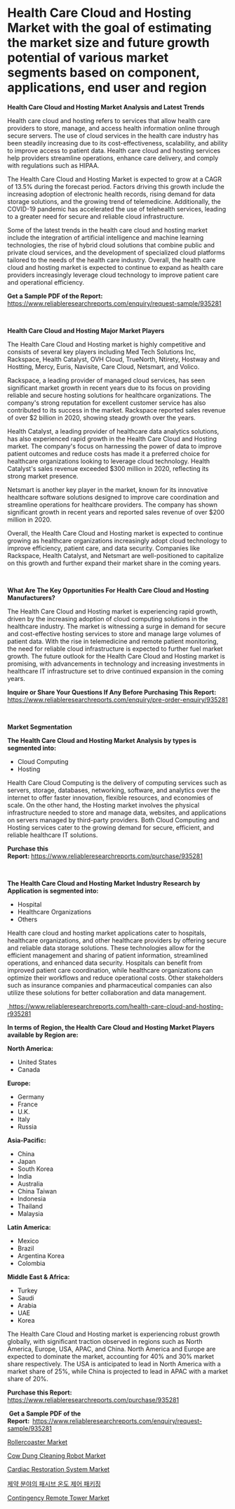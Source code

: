 <p><h1>Health Care Cloud and Hosting Market with the goal of estimating the market size and future growth potential of various market segments based on component, applications, end user and region</h1></p><p><strong>Health Care Cloud and Hosting Market Analysis and Latest Trends</strong></p>
<p><p>Health care cloud and hosting refers to services that allow health care providers to store, manage, and access health information online through secure servers. The use of cloud services in the health care industry has been steadily increasing due to its cost-effectiveness, scalability, and ability to improve access to patient data. Health care cloud and hosting services help providers streamline operations, enhance care delivery, and comply with regulations such as HIPAA.</p><p>The Health Care Cloud and Hosting Market is expected to grow at a CAGR of 13.5% during the forecast period. Factors driving this growth include the increasing adoption of electronic health records, rising demand for data storage solutions, and the growing trend of telemedicine. Additionally, the COVID-19 pandemic has accelerated the use of telehealth services, leading to a greater need for secure and reliable cloud infrastructure.</p><p>Some of the latest trends in the health care cloud and hosting market include the integration of artificial intelligence and machine learning technologies, the rise of hybrid cloud solutions that combine public and private cloud services, and the development of specialized cloud platforms tailored to the needs of the health care industry. Overall, the health care cloud and hosting market is expected to continue to expand as health care providers increasingly leverage cloud technology to improve patient care and operational efficiency.</p></p>
<p><strong>Get a Sample PDF of the Report:&nbsp;</strong> <a href="https://www.reliableresearchreports.com/enquiry/request-sample/935281">https://www.reliableresearchreports.com/enquiry/request-sample/935281</a></p>
<p>&nbsp;</p>
<p><strong>Health Care Cloud and Hosting Major Market Players</strong></p>
<p><p>The Health Care Cloud and Hosting market is highly competitive and consists of several key players including Med Tech Solutions Inc, Rackspace, Health Catalyst, OVH Cloud, TrueNorth, Ntirety, Hostway and Hostting, Mercy, Euris, Navisite, Care Cloud, Netsmart, and Volico.</p><p>Rackspace, a leading provider of managed cloud services, has seen significant market growth in recent years due to its focus on providing reliable and secure hosting solutions for healthcare organizations. The company's strong reputation for excellent customer service has also contributed to its success in the market. Rackspace reported sales revenue of over $2 billion in 2020, showing steady growth over the years.</p><p>Health Catalyst, a leading provider of healthcare data analytics solutions, has also experienced rapid growth in the Health Care Cloud and Hosting market. The company's focus on harnessing the power of data to improve patient outcomes and reduce costs has made it a preferred choice for healthcare organizations looking to leverage cloud technology. Health Catalyst's sales revenue exceeded $300 million in 2020, reflecting its strong market presence.</p><p>Netsmart is another key player in the market, known for its innovative healthcare software solutions designed to improve care coordination and streamline operations for healthcare providers. The company has shown significant growth in recent years and reported sales revenue of over $200 million in 2020.</p><p>Overall, the Health Care Cloud and Hosting market is expected to continue growing as healthcare organizations increasingly adopt cloud technology to improve efficiency, patient care, and data security. Companies like Rackspace, Health Catalyst, and Netsmart are well-positioned to capitalize on this growth and further expand their market share in the coming years.</p></p>
<p>&nbsp;</p>
<p><strong>What Are The Key Opportunities For Health Care Cloud and Hosting Manufacturers?</strong></p>
<p><p>The Health Care Cloud and Hosting market is experiencing rapid growth, driven by the increasing adoption of cloud computing solutions in the healthcare industry. The market is witnessing a surge in demand for secure and cost-effective hosting services to store and manage large volumes of patient data. With the rise in telemedicine and remote patient monitoring, the need for reliable cloud infrastructure is expected to further fuel market growth. The future outlook for the Health Care Cloud and Hosting market is promising, with advancements in technology and increasing investments in healthcare IT infrastructure set to drive continued expansion in the coming years.</p></p>
<p><strong>Inquire or Share Your Questions If Any Before Purchasing This Report:</strong> <a href="https://www.reliableresearchreports.com/enquiry/pre-order-enquiry/935281">https://www.reliableresearchreports.com/enquiry/pre-order-enquiry/935281</a></p>
<p>&nbsp;</p>
<p><strong>Market Segmentation</strong></p>
<p><strong>The Health Care Cloud and Hosting Market Analysis by types is segmented into:</strong></p>
<p><ul><li>Cloud Computing</li><li>Hosting</li></ul></p>
<p><p>Health Care Cloud Computing is the delivery of computing services such as servers, storage, databases, networking, software, and analytics over the internet to offer faster innovation, flexible resources, and economies of scale. On the other hand, the Hosting market involves the physical infrastructure needed to store and manage data, websites, and applications on servers managed by third-party providers. Both Cloud Computing and Hosting services cater to the growing demand for secure, efficient, and reliable healthcare IT solutions.</p></p>
<p><strong>Purchase this Report:&nbsp;</strong><a href="https://www.reliableresearchreports.com/purchase/935281">https://www.reliableresearchreports.com/purchase/935281</a></p>
<p>&nbsp;</p>
<p><strong>The Health Care Cloud and Hosting Market Industry Research by Application is segmented into:</strong></p>
<p><ul><li>Hospital</li><li>Healthcare Organizations</li><li>Others</li></ul></p>
<p><p>Health care cloud and hosting market applications cater to hospitals, healthcare organizations, and other healthcare providers by offering secure and reliable data storage solutions. These technologies allow for the efficient management and sharing of patient information, streamlined operations, and enhanced data security. Hospitals can benefit from improved patient care coordination, while healthcare organizations can optimize their workflows and reduce operational costs. Other stakeholders such as insurance companies and pharmaceutical companies can also utilize these solutions for better collaboration and data management.</p></p>
<p><a href="https://www.reliableresearchreports.com/health-care-cloud-and-hosting-r935281">&nbsp;https://www.reliableresearchreports.com/health-care-cloud-and-hosting-r935281</a></p>
<p><strong>In terms of Region, the Health Care Cloud and Hosting Market Players available by Region are:</strong></p>
<p>
    <p> <strong> North America: </strong>
        <ul>
            <li>United States</li>
            <li>Canada</li>
        </ul>
        </p> 
    <p> <strong> Europe: </strong>
        <ul>
            <li>Germany</li>
            <li>France</li>
            <li>U.K.</li>
            <li>Italy</li>
            <li>Russia</li>
        </ul>
        </p> 
    <p> <strong> Asia-Pacific: </strong>
        <ul>
            <li>China</li>
            <li>Japan</li>
            <li>South Korea</li>
            <li>India</li>
            <li>Australia</li>
            <li>China Taiwan</li>
            <li>Indonesia</li>
            <li>Thailand</li>
            <li>Malaysia</li>
        </ul>
        </p> 
    <p> <strong> Latin America: </strong>
        <ul>
            <li>Mexico</li>
            <li>Brazil</li>
            <li>Argentina Korea</li>
            <li>Colombia</li>
        </ul>
        </p> 
    <p> <strong> Middle East & Africa: </strong>
        <ul>
            <li>Turkey</li>
            <li>Saudi</li>
            <li>Arabia</li>
            <li>UAE</li>
            <li>Korea</li>
        </ul>
    </p>
    </p>
<p><p>The Health Care Cloud and Hosting market is experiencing robust growth globally, with significant traction observed in regions such as North America, Europe, USA, APAC, and China. North America and Europe are expected to dominate the market, accounting for 40% and 30% market share respectively. The USA is anticipated to lead in North America with a market share of 25%, while China is projected to lead in APAC with a market share of 20%.</p></p>
<p><strong>Purchase this Report: </strong><a href="https://www.reliableresearchreports.com/purchase/935281">https://www.reliableresearchreports.com/purchase/935281</a></p>
<p>&nbsp;<strong>Get a Sample PDF of the Report:&nbsp;&nbsp;</strong><a href="https://www.reliableresearchreports.com/enquiry/request-sample/935281">https://www.reliableresearchreports.com/enquiry/request-sample/935281</a></p>
<p><strong></strong></p>
<p><p><a href="https://medium.com/@sac-m/emerging-trends-in-rollercoaster-market-global-outlook-and-future-prospects-from-2024-2031-15028c8b56b1">Rollercoaster Market</a></p><p><a href="https://medium.com/@claire.robertson78798456/cow-dung-cleaning-robot-market-trends-focusing-on-cow-dung-cleaning-robot-market-insight-and-bf3c1e140e9a">Cow Dung Cleaning Robot Market</a></p><p><a href="https://github.com/kimjmgeh81/Market-Research-Report-List-2/blob/main/cardiac-restoration-system-market.md">Cardiac Restoration System Market</a></p><p><a href="https://github.com/fernandotryO5lson96765/Market-Research-Report-List-3/blob/main/911229882258.md">제약 분야의 패시브 온도 제어 패키징</a></p><p><a href="https://github.com/flwellarose/Market-Research-Report-List-2/blob/main/contingency-remote-tower-market.md">Contingency Remote Tower Market</a></p></p>